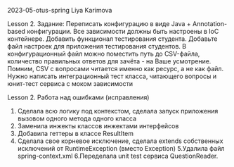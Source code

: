 2023-05-otus-spring
Liya Karimova

Lesson 2. Задание:
Переписать конфигурацию в виде Java + Annotation-based конфигурации. Все зависимости должны быть настроены в IoC контейнере.
Добавить функционал тестирования студента.
Добавьте файл настроек для приложения тестирования студентов.
В конфигурационный файл можно поместить путь до CSV-файла, количество правильных ответов для зачёта - на Ваше усмотрение.
Помним, CSV с вопросами читается именно как ресурс, а не как файл.
Нужно написать интеграционный тест класса, читающего вопросы и юнит-тест сервиса с моком зависимости

Lesson 2. Работа над ошибками (исправления)
1. Сделала всю логику под контекстом, сделала запуск приложения вызовом одного метода одного класса
2. Заменила инжекты классов инжектами интерфейсов
3. Добавила геттеры в классе ResultItem
4. Сделала свое корневое исключение, сделала extends собственных исключений от RuntimeException (вместо Exception)
5.Удалила файл spring-context.xml
6.Переделала unit test сервиса QuestionReader.